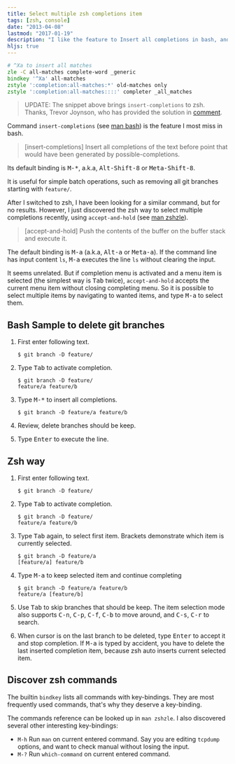 ```yaml
---
title: Select multiple zsh completions item
tags: [zsh, console]
date: "2013-04-08"
lastmod: "2017-01-19"
description: "I like the feature to Insert all completions in bash, and I can get this feature in zsh now"
hljs: true
---
```


``` zsh
# ^Xa to insert all matches
zle -C all-matches complete-word _generic
bindkey '^Xa' all-matches
zstyle ':completion:all-matches:*' old-matches only
zstyle ':completion:all-matches::::' completer _all_matches
```

> UPDATE: The snippet above brings `insert-completions` to zsh. Thanks, Trevor Joynson, who has provided the solution in [comment](#comment-2754013033).

Command `insert-completions` (see [man bash](http://linux.die.net/man/1/bash)) is the
feature I most miss in bash.

> [insert-completions] Insert all completions of the text before point that would have been
> generated by possible-completions.

Its default binding is <kbd>M-*</kbd>, a.k.a, <kbd>Alt-Shift-8</kbd> or
<kbd>Meta-Shift-8</kbd>.

It is useful for simple batch operations, such as removing all git branches
starting with `feature/`.

After I switched to zsh, I have been looking for a similar command, but for
no results. However, I just discovered the zsh way to select multiple
completions recently, using `accept-and-hold` (see
[man zshzle](http://linux.die.net/man/1/zshzle)).

> [accept-and-hold] Push the contents of the buffer on the buffer stack and
> execute it.

The default binding is <kbd>M-a</kbd> (a.k.a, <kbd>Alt-a</kbd> or
<kbd>Meta-a</kbd>). If the command line has input content `ls`, <kbd>M-a</kbd>
executes the line `ls` without clearing the input.

It seems unrelated. But if completion menu is activated and a menu item is
selected (the simplest way is <kbd>Tab</kbd> twice), `accept-and-hold` accepts
the current menu item without closing completing menu. So it is possible to
select multiple items by navigating to wanted items, and type <kbd>M-a</kbd>
to select them.

<!--more-->

## Bash Sample to delete git branches ##

1.  First enter following text.

        $ git branch -D feature/

2.  Type <kbd>Tab</kbd> to activate completion.

        $ git branch -D feature/
        feature/a feature/b
    
3.  Type <kbd>M-*</kbd> to insert all completions.

        $ git branch -D feature/a feature/b

4.   Review, delete branches should be keep.

5.   Type <kbd>Enter</kbd> to execute the line.

## Zsh way ##

1.  First enter following text.

        $ git branch -D feature/

2.  Type <kbd>Tab</kbd> to activate completion.

        $ git branch -D feature/
        feature/a feature/b

3.  Type <kbd>Tab</kbd> again, to select first item. Brackets demonstrate
    which item is currently selected.

        $ git branch -D feature/a
        [feature/a] feature/b

4.  Type <kbd>M-a</kbd> to keep selected item and continue completing

        $ git branch -D feature/a feature/b 
        feature/a [feature/b]

5.  Use <kbd>Tab</kbd> to skip branches that should be keep. The item selection
    mode also supports <kbd>C-n</kbd>, <kbd>C-p</kbd>, <kbd>C-f</kbd>,
    <kbd>C-b</kbd> to move around, and <kbd>C-s</kbd>, <kbd>C-r</kbd> to
    search.

6.  When cursor is on the last branch to be deleted, type <kbd>Enter</kbd> to
    accept it and stop completion. If <kbd>M-a</kbd> is typed by accident, you
    have to delete the last inserted completion item, because zsh auto inserts
    current selected item. 

## Discover zsh commands ##

The builtin `bindkey` lists all commands with key-bindings. They are most
frequently used commands, that's why they deserve a key-binding.

The commands reference can be looked up in `man zshzle`. I also discovered
several other interesting key-bindings:

-   `M-h` Run `man` on current entered command. Say you are editing `tcpdump`
    options, and want to check manual without losing the input.
-   `M-?` Run `which-command` on current entered command.
